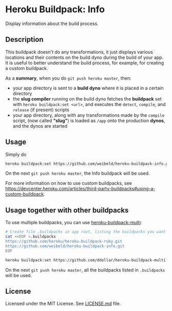 Heroku Buildpack: Info
======================

Display information about the build process.


Description
-----------

This buildpack doesn't do any transformations, it just displays various locations and their contents on the build dyno during the build of your app. It is useful to better understand the build process, for example, for creating a custom buildpack.

As a **summary**, when you do `git push heroku master`, then:

- your app directory is sent to a **build dyno** where it is placed in a certain directory
- the **slug compiler** running on the build dyno fetches the **buildpack** set with `heroku buildpack:set <url>`, and executes the `detect`, `compile`, and `release` (if present) scripts
- your app directory, along with any transformations made by the `compile` script, (now called **"slug"**) is loaded as `/app` onto the production **dynos**, and the dynos are started


Usage
-----

Simply do

~~~bash
heroku buildpack:set https://github.com/weibeld/heroku-buildpack-info.git
~~~

On the next `git push heroku master`, the Info buildpack will be used.

For more information on how to use custom buildpacks, see <https://devcenter.heroku.com/articles/third-party-buildpacks#using-a-custom-buildpack>.


Usage together with other buildpacks
------------------------------------

To use multiple buildpacks, you can use [heroku-buildpack-multi](
https://github.com/ddollar/heroku-buildpack-multi):

~~~bash
# Create file .buildpacks in app root, listing the buildpacks you want to use
cat <<EOF >.buildpacks
https://github.com/heroku/heroku-buildpack-ruby.git
https://github.com/weibeld/heroku-buildpack-info.git
EOF

heroku buildpack:set https://github.com/ddollar/heroku-buildpack-multi.git
~~~

On the next `git push heroku master`, all the buildpacks listed in `.buildpacks` will be used.


License
-------

Licensed under the MIT License. See [LICENSE.md](LICENSE.md) file.


